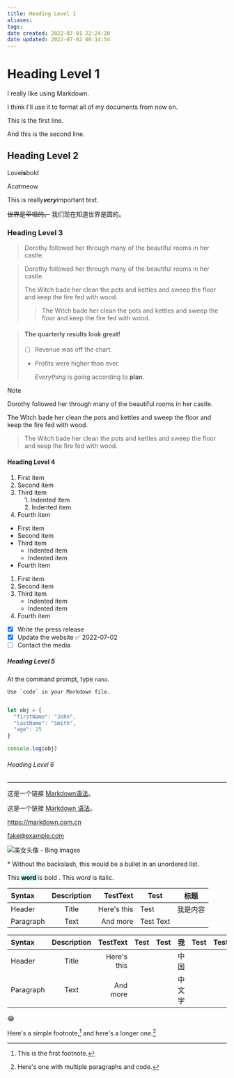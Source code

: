 ```yaml
---
title: Heading Level 1
aliases: 
tags: 
date created: 2022-07-01 22:24:20
date updated: 2022-07-02 00:14:54
---
```


# Heading Level 1

I really like using Markdown.  

I think I'll use it to format all of my documents from now on.

This is the first line.    

And this is the second line.

## Heading Level 2

Love**is**bold

A*cat*meow

This is really***very***important text.

~~世界是平坦的。~~ 我们现在知道世界是圆的。

### Heading Level 3

> Dorothy followed her through many of the beautiful rooms in her castle.

> Dorothy followed her through many of the beautiful rooms in her castle.
>
> The Witch bade her clean the pots and kettles and sweep the floor and keep the fire fed with wood.
>
> > The Witch bade her clean the pots and kettles and sweep the floor and keep the fire fed with wood.

> #### The quarterly results look great!
>
> - [ ] Revenue was off the chart.
>
> - Profits were higher than ever.
>
>   *Everything* is going according to **plan**.

> [!note]
> Dorothy followed her through many of the beautiful rooms in her castle.
>
> The Witch bade her clean the pots and kettles and sweep the floor and keep the fire fed with wood.
>
> > The Witch bade her clean the pots and kettles and sweep the floor and keep the fire fed with wood.

#### Heading Level 4

1. First item  
2. Second item  
3. Third item  
       1. Indented item  
       2. Indented item  
4. Fourth item
- First item  
- Second item  
- Third item  
  - Indented item
  - Indented item
- Fourth item
1. First item
2. Second item
3. Third item
   - Indented item
   - Indented item
4. Fourth item

- [x] Write the press release
- [x] Update the website ✅ 2022-07-02
- [ ] Contact the media

##### Heading Level 5

At the command prompt, type `nano`.

``Use `code` in your Markdown file.``

```javascript

let obj = {
  "firstName": "John",
  "lastName": "Smith",
  "age": 25
}

console.log(obj)

```

###### Heading Level 6

---

这是一个链接 [Markdown语法](https://markdown.com.cn)。

这是一个链接 [Markdown 语法](https://markdown.com.cn "最好的 markdown 教程")。

<https://markdown.com.cn>

<fake@example.com>

![美女头像 - Bing images](https://p.qqan.com/up/2020-8/15985907552872999.jpg)

\* Without the backslash, this would be a bullet in an unordered list.

This <mark style="background: #ABF7F7A6;"> **word** </mark> is bold . This <em> word </em> is italic.

| Syntax    | Description |    TestText | Test      | 标题     |
|:--------- |:-----------:| -----------:| --------- | -------- |
| Header    |    Title    | Here's this | Test      | 我是内容 |
| Paragraph |    Text     |    And more | Test Text |          |

| Syntax    | Description |    TestText | Test | Test | 我     | Test | Test | Test      |
|:--------- |:-----------:| -----------:| ---- | ---- | ------ | ---- | ---- | --------- |
| Header    |    Title    | Here's this |      |      | 中国   |      |      | Test      |
| Paragraph |    Text     |    And more |      |      | 中文字 |      |      | Test Text |

:joy:

Here's a simple footnote,[^1] and here's a longer one.[^2]

[^1]: This is the first footnote.
[^2]: Here's one with multiple paragraphs and code.
